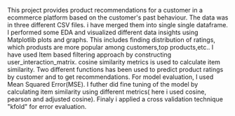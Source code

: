 This project provides product recommendations for a customer in a ecommerce platform based on the customer's past behaviour.
The data was in three different CSV files. i have merged them into single single dataframe.
I performed some EDA and visualized different data insights using Matplotlib plots and graphs.
This includes finding distribution of ratings, which produsts are more popular among customers,top products,etc..
I have used Item based filtering approach by constructing user_interaction_matrix.
cosine similarity metrics is used to calculate item similarity.
Two different functions has been used to predict product ratings by customer and to get recommendations.
For model evaluation, I used Mean Squared Error(MSE).
I futher did fine tuning of the model by calculating item similarity using different metrics( here i used cosine, pearson and adjusted cosine).
Finaly i applied a cross validation technique "kfold" for error evaluation.
